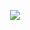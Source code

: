 <p align="center">
<img src="![logo-nlw-esports](https://user-images.githubusercontent.com/52054111/213809434-956fa2a3-e804-4e0d-af0a-c7299da4b327.png)"/>
</p>


